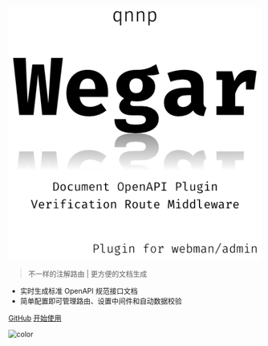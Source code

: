 ![logo](_media/images/logo.512.png ':size=300 :class=logo')

> 不一样的注解路由 | 更方便的文档生成

* 实时生成标准 OpenAPI 规范接口文档
* 简单配置即可管理路由、设置中间件和自动数据校验

[<span class="icon-mark-github"/> GitHub](https://github.com/qnnp-me/wegar)
[<span class="icon-startup-rocket"/> 开始使用](/zh-cn/QuickStart.md?id=home)

![color](#fff)
